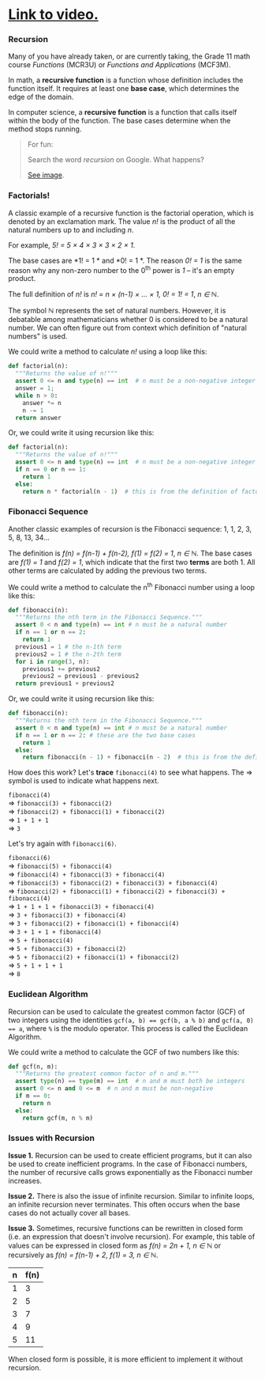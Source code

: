 # [Link to video.](https://www.youtube.com/watch?v=emHkRdIX3kU&list=PLVD25niNi0Bm9n4Yz3y5Li-Qc91Yflo5p&index=13)

### Recursion

Many of you have already taken, or are currently taking, the Grade 11 math course *Functions* (MCR3U) or *Functions and Applications* (MCF3M).

In math, a **recursive function** is a function whose definition includes the function itself. It requires at least one **base case**, which determines the edge of the domain.

In computer science, a **recursive function** is a function that calls itself within the body of the function. The base cases determine when the method stops running.

> For fun:
> 
> Search the word *recursion* on Google. What happens?
> 
> [See image](../Images/Recursion.png).

### Factorials!

A classic example of a recursive function is the factorial operation, which is denoted by an exclamation mark. The value *n!* is the product of all the natural numbers up to and including *n*. 

For example, *5! = 5 × 4 × 3 × 3 × 2 × 1*.

The base cases are  *1! = 1 * and  *0! = 1 *. The reason  *0! = 1* is the same reason why any non-zero number to the 0<sup>th</sup> power is  *1* – it's an empty product.

The full definition of *n!* is  *n! = n × (n-1) × ... × 1, 0! = 1! = 1*, *n ∈ ℕ*. 

The symbol *ℕ* represents the set of natural numbers. However, it is debatable among mathematicians whether 0 is considered to be a natural number. We can often figure out from context which definition of "natural numbers" is used.

We could write a method to calculate *n!* using a loop like this:

```python
def factorial(n):
  """Returns the value of n!"""
  assert 0 <= n and type(n) == int  # n must be a non-negative integer
  answer = 1;
  while n > 0:
    answer *= n
    n -= 1
  return answer
```

Or, we could write it using recursion like this:

```python
def factorial(n):
  """Returns the value of n!"""
  assert 0 <= n and type(n) == int  # n must be a non-negative integer
  if n == 0 or n == 1:
    return 1
  else:
    return n * factorial(n - 1)  # this is from the definition of factorial
```

### Fibonacci Sequence

Another classic examples of recursion is the Fibonacci sequence: 1, 1, 2, 3, 5, 8, 13, 34...

The definition is *f(n) = f(n-1) + f(n-2), f(1) = f(2) = 1*, *n ∈ ℕ*. The base cases are *f(1) = 1* and *f(2) = 1*, which indicate that the first two **terms** are both 1. All other terms are calculated by adding the previous two terms.

We could write a method to calculate the n<sup>th</sup> Fibonacci number using a loop like this:

```python
def fibonacci(n):
  """Returns the nth term in the Fibonacci Sequence."""
  assert 0 < n and type(n) == int # n must be a natural number
  if n == 1 or n == 2:
    return 1
  previous1 = 1 # the n-1th term
  previous2 = 1 # the n-2th term
  for i in range(3, n):
    previous1 += previous2
    previous2 = previous1 - previous2
  return previous1 + previous2
```

Or, we could write it using recursion like this:

```python
def fibonacci(n):
  """Returns the nth term in the Fibonacci Sequence."""
  assert 0 < n and type(n) == int # n must be a natural number
  if n == 1 or n == 2: # these are the two base cases
    return 1
  else:
    return fibonacci(n - 1) + fibonacci(n - 2)  # this is from the definition of the Fibonacci Sequence
```

How does this work? Let's **trace** `fibonacci(4)` to see what happens. The => symbol is used to indicate what happens next.

`fibonacci(4)`    
=> `fibonacci(3) + fibonacci(2)`    
=> `fibonacci(2) + fibonacci(1) + fibonacci(2)`    
=> `1 + 1 + 1`    
=> `3`

Let's try again with `fibonacci(6)`.

`fibonacci(6)`    
=> `fibonacci(5) + fibonacci(4)`    
=> `fibonacci(4) + fibonacci(3) + fibonacci(4)`   
=> `fibonacci(3) + fibonacci(2) + fibonacci(3) + fibonacci(4)`   
=> `fibonacci(2) + fibonacci(1) + fibonacci(2) + fibonacci(3) + fibonacci(4)`    
=> `1 + 1 + 1 + fibonacci(3) + fibonacci(4)`   
=> `3 + fibonacci(3) + fibonacci(4)`   
=> `3 + fibonacci(2) + fibonacci(1) + fibonacci(4)`   
=> `3 + 1 + 1 + fibonacci(4)`   
=> `5 + fibonacci(4)`   
=> `5 + fibonacci(3) + fibonacci(2)`   
=> `5 + fibonacci(2) + fibonacci(1) + fibonacci(2)`   
=> `5 + 1 + 1 + 1`   
=> `8`   


### Euclidean Algorithm 

Recursion can be used to calculate the greatest common factor (GCF) of two integers using the identities `gcf(a, b) == gcf(b, a % b)` and `gcf(a, 0) == a`, where `%` is the modulo operator. This process is called the Euclidean Algorithm.

We could write a method to calculate the GCF of two numbers like this:

```python
def gcf(n, m):
  """Returns the greatest common factor of n and m."""
  assert type(n) == type(m) == int  # n and m must both be integers
  assert 0 <= n and 0 <= m  # n and m must be non-negative
  if m == 0:
    return n
  else:
    return gcf(m, n % m)
```

### Issues with Recursion

**Issue 1.** Recursion can be used to create efficient programs, but it can also be used to create inefficient programs. In the case of Fibonacci numbers, the number of recursive calls grows exponentially as the Fibonacci number increases.

**Issue 2.** There is also the issue of infinite recursion. Similar to infinite loops, an infinite recursion never terminates. This often occurs when the base cases do not actually cover all bases.

**Issue 3.** Sometimes, recursive functions can be rewritten in closed form (i.e. an expression that doesn't involve recursion). For example, this table of values can be expressed in closed form as *f(n) = 2n + 1, n ∈ ℕ* or recursively as *f(n) = f(n-1) + 2, f(1) = 3, n ∈ ℕ*. 

| n | f(n) |
| --- | --- |
| 1 | 3 |
| 2 | 5 |
| 3 | 7 |
| 4 | 9 |
| 5 | 11 |

When closed form is possible, it is more efficient to implement it without recursion.
